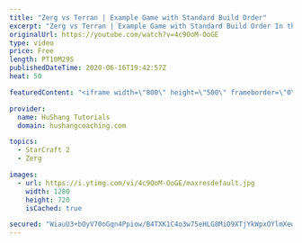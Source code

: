 ```yaml
---
title: "Zerg vs Terran | Example Game with Standard Build Order"
excerpt: "Zerg vs Terran | Example Game with Standard Build Order In this guide we learn how to defend early Terran attacks.  Coaching -------------------------------------------------------------------------- Interested in Starcraft lessons? Check out my website! I would love to help you improve and reach your"
originalUrl: https://youtube.com/watch?v=4c9OoM-OoGE
type: video
price: Free
length: PT10M29S
publishedDateTime: 2020-06-16T19:42:57Z
heat: 50

featuredContent: "<iframe width=\"800\" height=\"500\" frameborder=\"0\" src=\"https://www.youtube.com/embed/4c9OoM-OoGE\" allow=\"accelerometer; autoplay; encrypted-media; gyroscope; picture-in-picture\" allowfullscreen></iframe>"

provider:
  name: HuShang Tutorials
  domain: hushangcoaching.com

topics:
  - StarCraft 2
  - Zerg

images:
  - url: https://i.ytimg.com/vi/4c9OoM-OoGE/maxresdefault.jpg
    width: 1280
    height: 720
    isCached: true

secured: "WiauU3+bOyV70oGqn4Ppiow/B4TXK1C4o3w75eHLG8MiO9XTjYkWpxOYlmXewJy4U6JSalzX3VH9obrdSO5mxRjZ+d733eR7bVZv2OZYKLcErM2kZzQMo3Ks1Rk7t73NFqerDHa+lO4abkH7KoAMFcTPNIpOV599Q+jVEu6P1X98XHVmDQ5ItAqOwQnXHR9XezH8wbmZ4bXUuJGCt4ler1Cq8DB41q3OBDpCuHxwz8Z8o/yJnGbIzd/LJeqQKGJ7tzKfhfiMA6EARjGPBIhVkwdGw5qU2nicGj+OvOHBPiQEVjv9pX6u72KctuVdRaZK5V8YFGRMvq0lzraA9S+Y9/ILnrUG1a+CqusDfaebk+71SUUJCJoG6QpiVyH7Am9p6Y/7K6sHJyTocTbwGGswJwIcvKYMBtHvEx4B4gRckRM=;GAa/sQo4o8oqcXjUX+y4Rg=="
---
```


